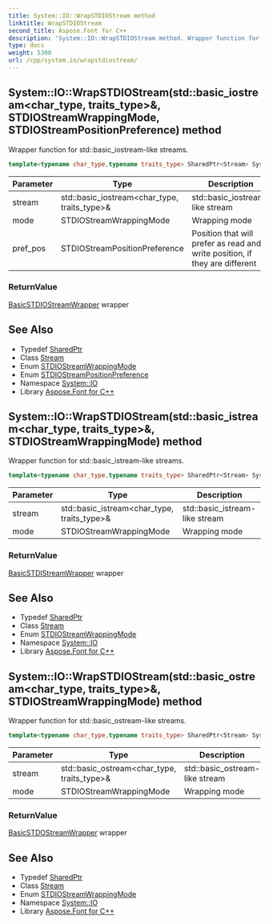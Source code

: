 ```yaml
---
title: System::IO::WrapSTDIOStream method
linktitle: WrapSTDIOStream
second_title: Aspose.Font for C++
description: 'System::IO::WrapSTDIOStream method. Wrapper function for std::basic_iostream-like streams in C++.'
type: docs
weight: 5300
url: /cpp/system.io/wrapstdiostream/
---
```

## System::IO::WrapSTDIOStream(std::basic_iostream\<char_type, traits_type\>\&, STDIOStreamWrappingMode, STDIOStreamPositionPreference) method


Wrapper function for std::basic_iostream-like streams.

```cpp
template<typename char_type,typename traits_type> SharedPtr<Stream> System::IO::WrapSTDIOStream(std::basic_iostream<char_type, traits_type> &stream, STDIOStreamWrappingMode mode=STDIOStreamWrappingMode::Binary, STDIOStreamPositionPreference pref_pos=STDIOStreamPositionPreference::Zero)
```


| Parameter | Type | Description |
| --- | --- | --- |
| stream | std::basic_iostream\<char_type, traits_type\>\& | std::basic_iostream-like stream |
| mode | STDIOStreamWrappingMode | Wrapping mode |
| pref_pos | STDIOStreamPositionPreference | Position that will prefer as read and write position, if they are different |

### ReturnValue

[BasicSTDIOStreamWrapper](../basicstdiostreamwrapper/) wrapper

## See Also

* Typedef [SharedPtr](../../system/sharedptr/)
* Class [Stream](../stream/)
* Enum [STDIOStreamWrappingMode](../stdiostreamwrappingmode/)
* Enum [STDIOStreamPositionPreference](../stdiostreampositionpreference/)
* Namespace [System::IO](../)
* Library [Aspose.Font for C++](../../)
## System::IO::WrapSTDIOStream(std::basic_istream\<char_type, traits_type\>\&, STDIOStreamWrappingMode) method


Wrapper function for std::basic_istream-like streams.

```cpp
template<typename char_type,typename traits_type> SharedPtr<Stream> System::IO::WrapSTDIOStream(std::basic_istream<char_type, traits_type> &stream, STDIOStreamWrappingMode mode=STDIOStreamWrappingMode::Binary)
```


| Parameter | Type | Description |
| --- | --- | --- |
| stream | std::basic_istream\<char_type, traits_type\>\& | std::basic_istream-like stream |
| mode | STDIOStreamWrappingMode | Wrapping mode |

### ReturnValue

[BasicSTDIStreamWrapper](../basicstdistreamwrapper/) wrapper

## See Also

* Typedef [SharedPtr](../../system/sharedptr/)
* Class [Stream](../stream/)
* Enum [STDIOStreamWrappingMode](../stdiostreamwrappingmode/)
* Namespace [System::IO](../)
* Library [Aspose.Font for C++](../../)
## System::IO::WrapSTDIOStream(std::basic_ostream\<char_type, traits_type\>\&, STDIOStreamWrappingMode) method


Wrapper function for std::basic_ostream-like streams.

```cpp
template<typename char_type,typename traits_type> SharedPtr<Stream> System::IO::WrapSTDIOStream(std::basic_ostream<char_type, traits_type> &stream, STDIOStreamWrappingMode mode=STDIOStreamWrappingMode::Binary)
```


| Parameter | Type | Description |
| --- | --- | --- |
| stream | std::basic_ostream\<char_type, traits_type\>\& | std::basic_ostream-like stream |
| mode | STDIOStreamWrappingMode | Wrapping mode |

### ReturnValue

[BasicSTDOStreamWrapper](../basicstdostreamwrapper/) wrapper

## See Also

* Typedef [SharedPtr](../../system/sharedptr/)
* Class [Stream](../stream/)
* Enum [STDIOStreamWrappingMode](../stdiostreamwrappingmode/)
* Namespace [System::IO](../)
* Library [Aspose.Font for C++](../../)
